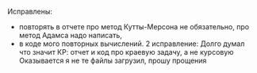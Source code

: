 Исправлены:
- повторять в отчете про метод Кутты-Мерсона не обязательно, про метод Адамса надо написать,
- в коде мого повторных вычислений.
2 исправление:
Долго думал что значит КР: отчет и код про краевую задачу, а не курсовую
Оказывается я не те файлы загрузил, прошу прощения
